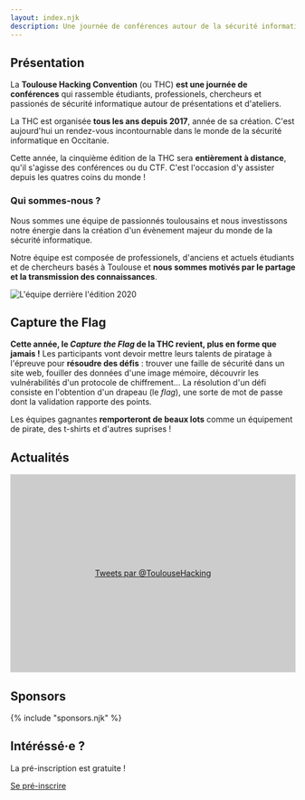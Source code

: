 ```yaml
---
layout: index.njk
description: Une journée de conférences autour de la sécurité informatique, 100% en ligne cette année.
---
```


<h2 id="intro">Présentation</h2>

La **Toulouse Hacking Convention** (ou THC) **est une journée de conférences** qui rassemble étudiants, professionels, chercheurs et passionés de sécurité informatique autour de présentations et d'ateliers.

La THC est organisée **tous les ans depuis 2017**, année de sa création. C'est aujourd'hui un rendez-vous incontournable dans le monde de la sécurité informatique en Occitanie.

Cette année, la cinquième édition de la THC sera **entièrement à distance**, qu'il s'agisse des conférences ou du CTF. C'est l'occasion d'y assister depuis les quatres coins du monde !

<div class="text-and-image"><div class="text">

### Qui sommes-nous ?

Nous sommes une équipe de passionnés toulousains et nous investissons notre énergie dans la création d'un évènement majeur du monde de la sécurité informatique.

Notre équipe est composée de professionels, d'anciens et actuels étudiants et de chercheurs basés à Toulouse et **nous sommes motivés par le partage et la transmission des connaissances**.

</div>
<div class="image"><img src="url:~/resources/team.jpg?width=960&as=webp" alt="L'équipe derrière l'édition 2020"></div>
</div>

<h2 id="ctf">Capture the Flag</h2>

**Cette année, le _Capture the Flag_ de la THC revient, plus en forme que jamais !** Les participants vont devoir mettre leurs talents de piratage à l'épreuve pour **résoudre des défis** : trouver une faille de sécurité dans un site web, fouiller des données d'une image mémoire, découvrir les vulnérabilités d'un protocole de chiffrement… La résolution d'un défi consiste en l'obtention d'un drapeau (le _flag_), une sorte de mot de passe dont la validation rapporte des points.

Les équipes gagnantes **remporteront de beaux lots** comme un équipement de pirate, des t-shirts et d'autres suprises !

<!-- ## Oratrices et orateurs -->

<h2 id="news">Actualités</h2>

<a class="twitter-timeline" data-height="350" data-dnt="true" data-theme="light" href="https://twitter.com/ToulouseHacking?ref_src=twsrc%5Etfw" style="display: block; height: 350px; background: #ccc; line-height: 350px; text-align: center;">Tweets par @ToulouseHacking</a>

<script async src="https://platform.twitter.com/widgets.js" charset="utf-8"></script>

<h2 id="sponsors">Sponsors</h2>

{% include "sponsors.njk" %}

## Intéréssé·e ?

La pré-inscription est gratuite !

<p class="_center"><a href="{{ links.tickets }}" class="button-link">Se pré-inscrire</a></p>
